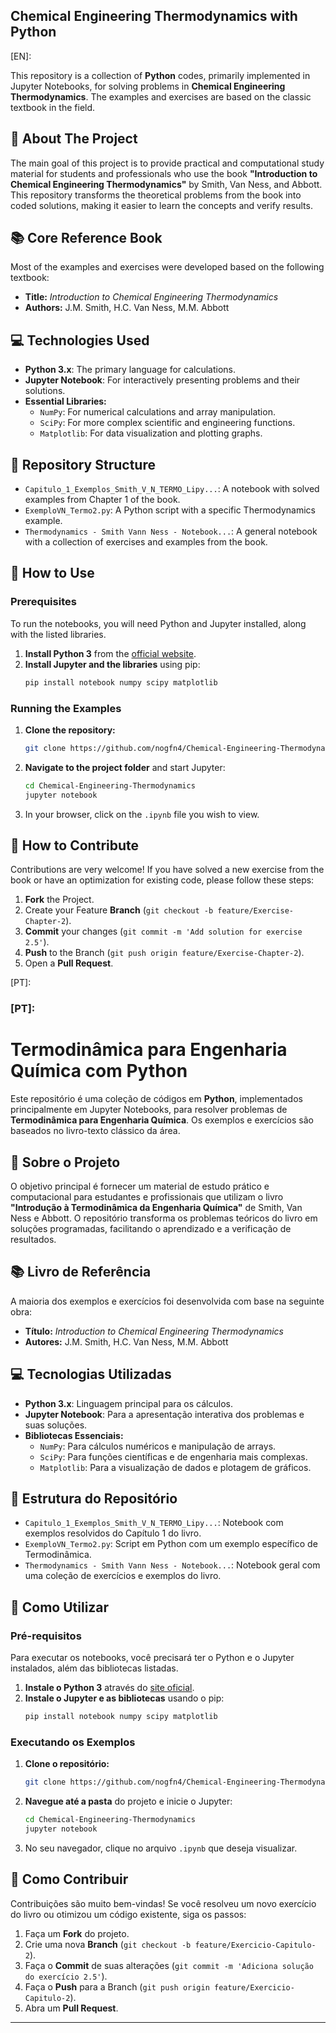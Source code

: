 
## Chemical Engineering Thermodynamics with Python 

[EN]: 

This repository is a collection of **Python** codes, primarily implemented in Jupyter Notebooks, for solving problems in **Chemical Engineering Thermodynamics**. The examples and exercises are based on the classic textbook in the field.

## 🎯 About The Project

The main goal of this project is to provide practical and computational study material for students and professionals who use the book **"Introduction to Chemical Engineering Thermodynamics"** by Smith, Van Ness, and Abbott. This repository transforms the theoretical problems from the book into coded solutions, making it easier to learn the concepts and verify results.

## 📚 Core Reference Book

Most of the examples and exercises were developed based on the following textbook:

  * **Title:** *Introduction to Chemical Engineering Thermodynamics*
  * **Authors:** J.M. Smith, H.C. Van Ness, M.M. Abbott

## 💻 Technologies Used

  * **Python 3.x**: The primary language for calculations.
  * **Jupyter Notebook**: For interactively presenting problems and their solutions.
  * **Essential Libraries:**
      * `NumPy`: For numerical calculations and array manipulation.
      * `SciPy`: For more complex scientific and engineering functions.
      * `Matplotlib`: For data visualization and plotting graphs.

## 📂 Repository Structure

  * `Capitulo_1_Exemplos_Smith_V_N_TERMO_Lipy...`: A notebook with solved examples from Chapter 1 of the book.
  * `ExemploVN_Termo2.py`: A Python script with a specific Thermodynamics example.
  * `Thermodynamics - Smith Vann Ness - Notebook...`: A general notebook with a collection of exercises and examples from the book.

## 🚀 How to Use

### Prerequisites

To run the notebooks, you will need Python and Jupyter installed, along with the listed libraries.

1.  **Install Python 3** from the [official website](https://www.python.org/downloads/).
2.  **Install Jupyter and the libraries** using pip:
    ```bash
    pip install notebook numpy scipy matplotlib
    ```

### Running the Examples

1.  **Clone the repository:**
    ```bash
    git clone https://github.com/nogfn4/Chemical-Engineering-Thermodynamics.git
    ```
2.  **Navigate to the project folder** and start Jupyter:
    ```bash
    cd Chemical-Engineering-Thermodynamics
    jupyter notebook
    ```
3.  In your browser, click on the `.ipynb` file you wish to view.

## 🤝 How to Contribute

Contributions are very welcome\! If you have solved a new exercise from the book or have an optimization for existing code, please follow these steps:

1.  **Fork** the Project.
2.  Create your Feature **Branch** (`git checkout -b feature/Exercise-Chapter-2`).
3.  **Commit** your changes (`git commit -m 'Add solution for exercise 2.5'`).
4.  **Push** to the Branch (`git push origin feature/Exercise-Chapter-2`).
5.  Open a **Pull Request**.

[PT]: 
### [PT]:

# Termodinâmica para Engenharia Química com Python

Este repositório é uma coleção de códigos em **Python**, implementados principalmente em Jupyter Notebooks, para resolver problemas de **Termodinâmica para Engenharia Química**. Os exemplos e exercícios são baseados no livro-texto clássico da área.

## 🎯 Sobre o Projeto

O objetivo principal é fornecer um material de estudo prático e computacional para estudantes e profissionais que utilizam o livro **"Introdução à Termodinâmica da Engenharia Química"** de Smith, Van Ness e Abbott. O repositório transforma os problemas teóricos do livro em soluções programadas, facilitando o aprendizado e a verificação de resultados.

## 📚 Livro de Referência

A maioria dos exemplos e exercícios foi desenvolvida com base na seguinte obra:

  * **Título:** *Introduction to Chemical Engineering Thermodynamics*
  * **Autores:** J.M. Smith, H.C. Van Ness, M.M. Abbott

## 💻 Tecnologias Utilizadas

  * **Python 3.x**: Linguagem principal para os cálculos.
  * **Jupyter Notebook**: Para a apresentação interativa dos problemas e suas soluções.
  * **Bibliotecas Essenciais:**
      * `NumPy`: Para cálculos numéricos e manipulação de arrays.
      * `SciPy`: Para funções científicas e de engenharia mais complexas.
      * `Matplotlib`: Para a visualização de dados e plotagem de gráficos.

## 📂 Estrutura do Repositório

  * `Capitulo_1_Exemplos_Smith_V_N_TERMO_Lipy...`: Notebook com exemplos resolvidos do Capítulo 1 do livro.
  * `ExemploVN_Termo2.py`: Script em Python com um exemplo específico de Termodinâmica.
  * `Thermodynamics - Smith Vann Ness - Notebook...`: Notebook geral com uma coleção de exercícios e exemplos do livro.

## 🚀 Como Utilizar

### Pré-requisitos

Para executar os notebooks, você precisará ter o Python e o Jupyter instalados, além das bibliotecas listadas.

1.  **Instale o Python 3** através do [site oficial](https://www.python.org/downloads/).
2.  **Instale o Jupyter e as bibliotecas** usando o pip:
    ```bash
    pip install notebook numpy scipy matplotlib
    ```

### Executando os Exemplos

1.  **Clone o repositório:**
    ```bash
    git clone https://github.com/nogfn4/Chemical-Engineering-Thermodynamics.git
    ```
2.  **Navegue até a pasta** do projeto e inicie o Jupyter:
    ```bash
    cd Chemical-Engineering-Thermodynamics
    jupyter notebook
    ```
3.  No seu navegador, clique no arquivo `.ipynb` que deseja visualizar.

## 🤝 Como Contribuir

Contribuições são muito bem-vindas\! Se você resolveu um novo exercício do livro ou otimizou um código existente, siga os passos:

1.  Faça um **Fork** do projeto.
2.  Crie uma nova **Branch** (`git checkout -b feature/Exercicio-Capitulo-2`).
3.  Faça o **Commit** de suas alterações (`git commit -m 'Adiciona solução do exercício 2.5'`).
4.  Faça o **Push** para a Branch (`git push origin feature/Exercicio-Capitulo-2`).
5.  Abra um **Pull Request**.

-----

